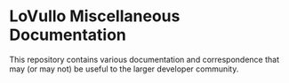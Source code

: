 # LoVullo Miscellaneous Documentation
This repository contains various documentation and correspondence that may
(or may not) be useful to the larger developer community.
